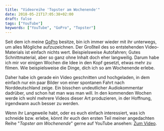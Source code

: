 ```yaml
---
title: "Videoreihe 'Topster am Wochenende'"
date: 2018-05-21T17:05:38+02:00
draft: false
tags: ["YouTube"]
keywords: ["YouTube", "GoPro", "Topster"]
---
```


Seit dem ich meine [GoPro](https://de.wikipedia.org/wiki/GoPro) besitze, bin ich immer wieder mit ihr unterwegs, um alles Mögliche aufzuzeichnen. Der Großteil des so entstehenden Video-Materials ist einfach nichts wert. Beispielsweise Autofahren; Gutes Schnittmaterial, aber so ganz ohne Inhalt doch eher langweilig. Darum habe ich mir vor einigen Wochen die Idee in den Kopf gesetzt, etwas mehr zu filmen. Wie beispielsweise die Dinge, dich ich so am Wochenende erlebe.

Daher habe ich gerade ein Video geschnitten und hochgeladen, in dem einfach nur ein paar Bilder von einer spontanen Fahrt nach Norddeutschland zeige. Ein bisschen undeutlicher Audiokommentar dadrüber, und schon hat man was man will. In den kommenden Wochen werde ich wohl mehrere Videos dieser Art produzieren, in der Hoffnung, irgendwann auch besser zu werden.

Wenn ihr Langeweile habt, oder es euch einfach interessiert, was ich schneide bzw. erlebe, könnt ihr euch den ersten Teil meiner angedachten Reihe "_Topster am Wochenende_" gerne auf YouTube ansehen: [Zum Video](https://youtu.be/G4qjyL8g2k8).
